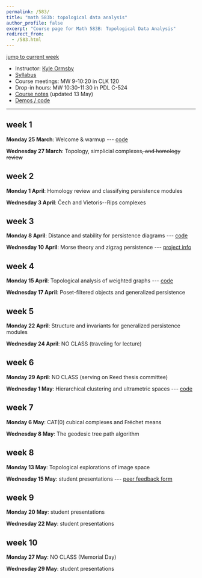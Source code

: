 ```yaml
---
permalink: /583/
title: "math 583b: topological data analysis"
author_profile: false
excerpt: "Course page for Math 583B: Topological Data Analysis"
redirect_from: 
  - /583.html
---
```


[jump to current week](#week-6)  

  - Instructor: [Kyle Ormsby](kyleormsby.github.io)
  - [Syllabus](/files/583/583Bsyllabus.pdf)
  - Course meetings: MW 9-10:20 in CLK 120
  - Drop-in hours: MW 10:30-11:30 in PDL C-524
  - [Course notes](/files/583/tda_notes.pdf) (updated 13 May)
  - [Demos / code](https://github.com/kyleormsby/math583)

---

## week 1

**Monday 25 March**: Welcome & warmup --- [code](https://github.com/kyleormsby/math583/blob/main/Lecture1.ipynb)

**Wednesday 27 March**: Topology, simplicial complexes~~, and homology review~~

## week 2

**Monday 1 April**: Homology review and classifying persistence modules

**Wednesday 3 April**: Čech and Vietoris--Rips complexes

## week 3

**Monday 8 April**: Distance and stability for persistence diagrams --- [code](https://github.com/kyleormsby/math583/blob/main/Lecture5.ipynb)

**Wednesday 10 April**: Morse theory and zigzag persistence --- [project info](/files/583/projects.pdf)

## week 4

**Monday 15 April**: Topological analysis of weighted graphs --- [code](https://github.com/kyleormsby/math583/blob/main/Lecture7.ipynb)

**Wednesday 17 April**: Poset-filtered objects and generalized persistence

## week 5

**Monday 22 April**: Structure and invariants for generalized persistence modules

**Wednesday 24 April**: NO CLASS (traveling for lecture)

## week 6

**Monday 29 April**: NO CLASS (serving on Reed thesis committee)

**Wednesday 1 May**: Hierarchical clustering and ultrametric spaces --- [code](https://github.com/kyleormsby/math583/blob/main/Lecture10.ipynb)

## week 7

**Monday 6 May**: CAT(0) cubical complexes and Fréchet means

**Wednesday 8 May**: The geodesic tree path algorithm

## week 8

**Monday 13 May**: Topological explorations of image space

**Wednesday 15 May**: student presentations --- [peer feedback form](https://forms.gle/V9rT3Cd6oTwPVBda6)

## week 9

**Monday 20 May**: student presentations

**Wednesday 22 May**: student presentations

## week 10

**Monday 27 May**: NO CLASS (Memorial Day)

**Wednesday 29 May**: student presentations